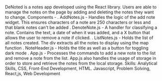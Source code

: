 DeNoted is a notes app developed using the React library. Users are able to manage the notes on the page by adding and deleting the notes they want to change.
Components -
. AddNotes.js - Handles the logic of the add note widget. This ensures characters of a note are 250 characters or less and that blank notes can't be added
. DenoteNote.js - A handler for classifying a note. Contains the text, a date of when it was added, and a X button that allows the user to remove a note if clicked.
. ListNotes.js - Holds the list of all notes created. The div extracts all the notes to display using the map function
. NoteHeader.js - Holds the title as well as a button for toggling dark mode
. App.js - Processes the commands to add a new note to the list and remove a note from the list. App.js also handles the usage of storage in order to store and retrieve the notes from the local storage.
Skills: Analytical Skills, CSS, Front-End Development, HTML. Javascript, Problem Solving, React,js, Web Development
